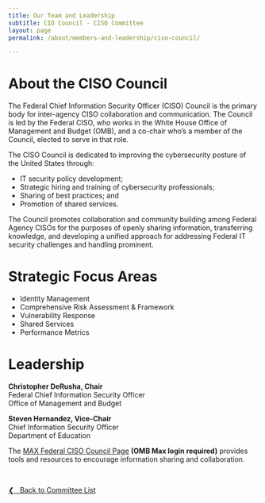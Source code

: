```yaml
---
title: Our Team and Leadership
subtitle: CIO Council - CISO Committee
layout: page
permalink: /about/members-and-leadership/ciso-council/

---
```

# About the CISO Council
The Federal Chief Information Security Officer (CISO) Council is the primary body for inter-agency CISO collaboration and communication. The Council is led by the Federal CISO, who works in the White House Office of Management and Budget (OMB), and a co-chair who’s a member of the Council, elected to serve in that role.

The CISO Council is dedicated to improving the cybersecurity posture of the United States through:
* IT security policy development;
* Strategic hiring and training of cybersecurity professionals;
* Sharing of best practices; and
* Promotion of shared services.

The Council promotes collaboration and community building among Federal Agency CISOs for the purposes of openly sharing information, transferring knowledge, and developing a unified approach for addressing Federal IT security challenges and handling prominent.

# Strategic Focus Areas
* Identity Management
* Comprehensive Risk Assessment & Framework
* Vulnerability Response
* Shared Services
* Performance Metrics

# Leadership
**Christopher DeRusha, Chair**<br/>
Federal Chief Information Security Officer<br/>
Office of Management and Budget<br/>


**Steven Hernandez, Vice-Chair**<br/>
Chief Information Security Officer<br/>
Department  of Education

The [MAX Federal CISO Council Page](https://community.max.gov/display/Egov/Federal+CISO+Council) **(OMB Max login required)** provides tools and resources to encourage information sharing and collaboration.

&nbsp;

<a href="{{site.baseurl}}/about/members-and-leadership/#council-committees">&#10094; &nbsp; Back to Committee List</a><br>
